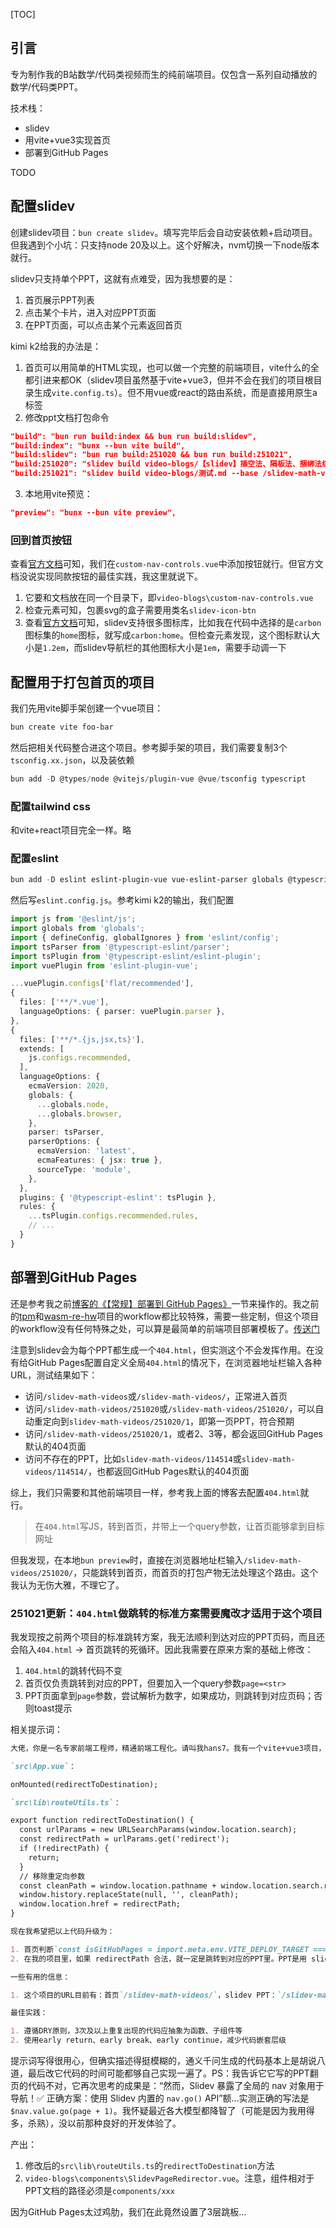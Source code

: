 [TOC]

## 引言

专为制作我的B站数学/代码类视频而生的纯前端项目。仅包含一系列自动播放的数学/代码类PPT。

技术栈：

- slidev
- 用vite+vue3实现首页
- 部署到GitHub Pages

TODO

## 配置slidev

创建slidev项目：`bun create slidev`。填写完毕后会自动安装依赖+启动项目。但我遇到个小坑：只支持node 20及以上。这个好解决，nvm切换一下node版本就行。

slidev只支持单个PPT，这就有点难受，因为我想要的是：

1. 首页展示PPT列表
2. 点击某个卡片，进入对应PPT页面
3. 在PPT页面，可以点击某个元素返回首页

kimi k2给我的办法是：

1. 首页可以用简单的HTML实现，也可以做一个完整的前端项目，vite什么的全都引进来都OK（slidev项目虽然基于vite+vue3，但并不会在我们的项目根目录生成`vite.config.ts`）。但不用vue或react的路由系统，而是直接用原生a标签
2. 修改ppt文档打包命令

```json
"build": "bun run build:index && bun run build:slidev",
"build:index": "bunx --bun vite build",
"build:slidev": "bun run build:251020 && bun run build:251021",
"build:251020": "slidev build video-blogs/【slidev】插空法、隔板法、捆绑法综合练习1.md --base /slidev-math-videos/251020/ --out ../dist/251020",
"build:251021": "slidev build video-blogs/测试.md --base /slidev-math-videos/251021/ --out ../dist/251021",
```

3. 本地用vite预览：

```json
"preview": "bunx --bun vite preview",
```

### 回到首页按钮

查看[官方文档](https://cn.sli.dev/features/global-layers)可知，我们在`custom-nav-controls.vue`中添加按钮就行。但官方文档没说实现同款按钮的最佳实践，我这里就说下。

1. 它要和文档放在同一个目录下，即`video-blogs\custom-nav-controls.vue`
2. 检查元素可知，包裹svg的盒子需要用类名`slidev-icon-btn`
3. 查看[官方文档](https://cn.sli.dev/features/icons#%E5%9B%BE%E6%A0%87)可知，slidev支持很多图标库，比如我在代码中选择的是`carbon`图标集的`home`图标，就写成`carbon:home`。但检查元素发现，这个图标默认大小是`1.2em`，而slidev导航栏的其他图标大小是`1em`，需要手动调一下

## 配置用于打包首页的项目

我们先用vite脚手架创建一个vue项目：

```powershell
bun create vite foo-bar
```

然后把相关代码整合进这个项目。参考脚手架的项目，我们需要复制3个`tsconfig.xx.json`，以及装依赖

```powershell
bun add -D @types/node @vitejs/plugin-vue @vue/tsconfig typescript
```

### 配置tailwind css

和vite+react项目完全一样。略

### 配置eslint

```powershell
bun add -D eslint eslint-plugin-vue vue-eslint-parser globals @typescript-eslint/parser @typescript-eslint/eslint-plugin
```

然后写`eslint.config.js`。参考kimi k2的输出，我们配置

```ts
import js from '@eslint/js';
import globals from 'globals';
import { defineConfig, globalIgnores } from 'eslint/config';
import tsParser from '@typescript-eslint/parser';
import tsPlugin from '@typescript-eslint/eslint-plugin';
import vuePlugin from 'eslint-plugin-vue';

...vuePlugin.configs['flat/recommended'],
{
  files: ['**/*.vue'],
  languageOptions: { parser: vuePlugin.parser },
},
{
  files: ['**/*.{js,jsx,ts}'],
  extends: [
    js.configs.recommended,
  ],
  languageOptions: {
    ecmaVersion: 2020,
    globals: {
      ...globals.node,
      ...globals.browser,
    },
    parser: tsParser,
    parserOptions: {
      ecmaVersion: 'latest',
      ecmaFeatures: { jsx: true },
      sourceType: 'module',
    },
  },
  plugins: { '@typescript-eslint': tsPlugin },
  rules: {
    ...tsPlugin.configs.recommended.rules,
    // ...
  }
}
```

## 部署到GitHub Pages

还是参考我之前[博客的《【常规】部署到 GitHub Pages》](https://www.52pojie.cn/thread-2048343-1-1.html)一节来操作的。我之前的[tpm](https://github.com/Hans774882968/teaching-plan-analytic-geometry)和[wasm-re-hw](https://github.com/Hans774882968/wasm-re-hw)项目的workflow都比较特殊，需要一些定制，但这个项目的workflow没有任何特殊之处，可以算是最简单的前端项目部署模板了。[传送门](https://github.com/Hans774882968/slidev-math-videos/blob/main/.github/workflows/main.yml)

注意到slidev会为每个PPT都生成一个`404.html`，但实测这个不会发挥作用。在没有给GitHub Pages配置自定义全局`404.html`的情况下，在浏览器地址栏输入各种URL，测试结果如下：

- 访问`/slidev-math-videos`或`/slidev-math-videos/`，正常进入首页
- 访问`/slidev-math-videos/251020`或`/slidev-math-videos/251020/`，可以自动重定向到`slidev-math-videos/251020/1`，即第一页PPT，符合预期
- 访问`/slidev-math-videos/251020/1`，或者2、3等，都会返回GitHub Pages默认的404页面
- 访问不存在的PPT，比如`slidev-math-videos/114514`或`slidev-math-videos/114514/`，也都返回GitHub Pages默认的404页面

综上，我们只需要和其他前端项目一样，参考我上面的博客去配置`404.html`就行。

> 在`404.html`写JS，转到首页，并带上一个query参数，让首页能够拿到目标网址

但我发现，在本地`bun preview`时，直接在浏览器地址栏输入`/slidev-math-videos/251020/`，只能跳转到首页，而首页的打包产物无法处理这个路由。这个我认为无伤大雅，不理它了。

### 251021更新：`404.html`做跳转的标准方案需要魔改才适用于这个项目

我发现按之前两个项目的标准跳转方案，我无法顺利到达对应的PPT页码，而且还会陷入`404.html` → 首页跳转的死循环。因此我需要在原来方案的基础上修改：

1. `404.html`的跳转代码不变
2. 首页仅负责跳转到对应的PPT，但要加入一个query参数`page=<str>`
3. PPT页面拿到`page`参数，尝试解析为数字，如果成功，则跳转到对应页码；否则toast提示

相关提示词：

```markdown
大佬，你是一名专家前端工程师，精通前端工程化。请叫我hans7。我有一个vite+vue3项目，用于实现首页。相关代码如下：

`src\App.vue`：

onMounted(redirectToDestination);

`src\lib\routeUtils.ts`：

export function redirectToDestination() {
  const urlParams = new URLSearchParams(window.location.search);
  const redirectPath = urlParams.get('redirect');
  if (!redirectPath) {
    return;
  }
  // 移除重定向参数
  const cleanPath = window.location.pathname + window.location.search.replace(/\?redirect=.*/, '');
  window.history.replaceState(null, '', cleanPath);
  window.location.href = redirectPath;
}

现在我希望把以上代码升级为：

1. 首页判断`const isGitHubPages = import.meta.env.VITE_DEPLOY_TARGET === 'github-pages';`如果为true，则获取 cleanPath 的第2、3个斜杠之间的内容，否则取第1、2个斜杠之间的内容，记为 pptPath 。我们截取 cleanPath 中 pptPath 及之前的内容，作为以上代码 redirectPath ， pptPath 之后是斜杠，记斜杠下一个字符到结尾的内容，作为我们要跳转的PPT的页码，一般情况下这个页码是一个数字（检验页码的逻辑放到后一部分），把它放进 redirectPath 的 query 参数里，参数名为 page
2. 在我的项目里，如果 redirectPath 合法，就一定是跳转到对应的PPT里。PPT是用 slidev 实现的，所以请你帮我实现一个vue组件，组件里读取url的上述 page 参数。如果页码不是一个正整数，就展示一个toast消息提示页码不合法。否则就跳转到对应的页码

一些有用的信息：

1. 这个项目的URL目前有：首页`/slidev-math-videos/`，slidev PPT：`/slidev-math-videos/251020/`，slidev PPT：`/slidev-math-videos/251021/`。有页码的例子：`/slidev-math-videos/251020/3`

最佳实践：

1. 遵循DRY原则，3次及以上重复出现的代码应抽象为函数、子组件等
2. 使用early return、early break、early continue，减少代码嵌套层级
```

提示词写得很用心，但确实描述得挺模糊的，通义千问生成的代码基本上是胡说八道，最后改它代码的时间可能都够自己实现一遍了。PS：我告诉它它写的PPT翻页的代码不对，它再次思考的成果是：“然而，Slidev 暴露了全局的 nav 对象用于导航！✅ 正确方案：使用 Slidev 内置的 `nav.go()` API”额…实测正确的写法是`$nav.value.go(page + 1)`。我怀疑最近各大模型都降智了（可能是因为我用得多，杀熟），没以前那种良好的开发体验了。

产出：

1. 修改后的`src\lib\routeUtils.ts`的`redirectToDestination`方法
2. `video-blogs\components\SlidevPageRedirector.vue`。注意，组件相对于PPT文档的路径必须是`components/xxx`

因为GitHub Pages太过鸡肋，我们在此竟然设置了3层跳板…
